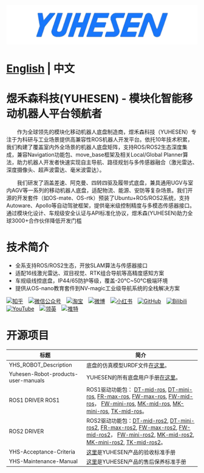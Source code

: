 [![](YUHESEN-logo.png)]()




# [English](README.md) | 中文

# 煜禾森科技(YUHESEN) - 模块化智能移动机器人平台领航者​
&emsp;&emsp;作为全球领先的模块化移动机器人底盘制造商，煜禾森科技（YUHESEN）专注于为科研与工业场景提供高兼容性ROS机器人开发平台。依托10年技术积累，我们构建了覆盖室内外全场景的机器人底盘矩阵，支持ROS/ROS2生态深度集成，兼容Navigation功能包、move_base框架及相关Local/Global Planner算法，助力机器人开发者快速实现自主导航、路径规划与多传感器融合（激光雷达、深度摄像头、超声波雷达、毫米波雷达）。

&emsp;&emsp;我们研发了涵盖差速、阿克曼、四转四驱及履带式底盘，兼具通用UGV与室内AGV等一系列的移动机器人底盘，适配物流、能源、安防等复杂场景。我们开源的开发套件（如OS-mate、OS-rtk）预装了Ubuntu+ROS/ROS2系统，支持Autoware、Apollo等自动驾驶框架，提供毫米级控制精度与多模态传感器接口。通过模块化设计、车规级安全认证与API标准化协议，煜禾森(YUHESEN)助力全球3000+合作伙伴降低开发门槛

# 技术简介​
- 全系支持ROS/ROS2生态，开放SLAM算法与传感器接口
- 适配16线激光雷达、双目视觉、RTK组合导航等高精度感知方案
- 车规级线控底盘，IP44/65防护等级，覆盖-20℃~50℃极端环境
- 提供从OS-nano教育套件到NV-magic工业级导航系统的全栈解决方案

[![知乎](https://img.shields.io/badge/知乎-white?logo=zhihu)](https://www.zhihu.com/org/yu-he-sen-ke-ji-6)&emsp;[![微信公众号](https://img.shields.io/badge/微信公众号-white?logo=wechat)](https://mp.weixin.qq.com/s/hZcUPS8-Q1ZABMVU-ZC3xw)&emsp;[![淘宝](https://img.shields.io/badge/淘宝-white?logo=taobao)](https://shop114490350.taobao.com/?spm=a21n57.shop_search.0.0.1bbd5914Aa6fu4)&emsp;[![微博](https://img.shields.io/badge/微博-white?logo=weibo)](https://weibo.com/yuhesen)&emsp;[![小红书](https://img.shields.io/badge/小红书-white?logo=xiaohongshu)](https://www.xiaohongshu.com/user/profile/64df2dd60000000001006fbd?xsec_token=ABwTKfplMvrg81NPv3536eEos34GmaYo40tGkkEXtr_RM%3D&xsec_source=pc_search)&emsp;[![GitHub](https://img.shields.io/badge/GitHub-grey?logo=github)](https://github.com/YUHESEN-Robot)&emsp;[![Bilibili](https://img.shields.io/badge/Bilibili-grey?logo=bilibili)](https://space.bilibili.com/607867386?spm_id_from=333.337.search-card.all.click)&emsp;[![YouTube](https://img.shields.io/badge/YouTube-red?logo=YouTube)](https://www.youtube.com/@shenzhenyuhesenrobitics6477)&emsp;[![领英](https://img.shields.io/badge/领英-blue?logo=linkedin)](暂无)&emsp;[![推特](https://img.shields.io/badge/推特-blue?logo=X)](暂无)

# 开源项目
|标题                    |简介                    |
|-----------------------|------------------------|
|YHS_ROBOT_Description  |底盘的仿真模型URDF文件[在这里](https://github.com/kefangkele/YHS_ROBOT_Description)。|
|Yuhesen-Robot-products-user-manuals|YUHESEN的所有底盘用户手册[在这里](https://github.com/kefangkele/Yuhesen-Robot-products-user-manuals)。|
|ROS1 DRIVER ROS1|ROS1驱动功能包： [DT-mid-ros](https://github.com/kefangkele/DT-mid-ros), [DT-mini-ros](https://github.com/kefangkele/DT-mini-ros), [FR-max-ros](https://github.com/kefangkele/FR-max-ros), [FW-max-ros](https://github.com/kefangkele/FW-max-ros),  [FW-mid-ros](https://github.com/kefangkele/FW-mid-ros)， [FW-mini-ros](https://github.com/kefangkele/FW-mini-ros), [MK-mid-ros](https://github.com/kefangkele/MK-mid-ros), [MK-mini-ros](https://github.com/kefangkele/MK-mini-ros), [TK-mid-ros](https://github.com/kefangkele/TK-mid-ros)。|
|ROS2 DRIVER|ROS2驱动功能包：[DT-mid-ros2](https://github.com/kefangkele/DT-mid-ros2), [DT-mini-ros2](https://github.com/kefangkele/DT-mini-ros2), [FR-max-ros2](https://github.com/kefangkele/FR-max-ros2), [FW-max-ros2](https://github.com/kefangkele/FW-max-ros2),  [FW-mid-ros2](https://github.com/kefangkele/FW-mid-ros2)， [FW-mini-ros2](https://github.com/kefangkele/FW-mini-ros2), [MK-mid-ros2](https://github.com/kefangkele/MK-mid-ros2), [MK-mini-ros2](https://github.com/kefangkele/MK-mini-ros2), [TK-mid-ros2](https://github.com/kefangkele/TK-mid-ros2)。
|YHS-Acceptance-Criteria|[这里](https://github.com/YUHESEN-Robot/YHS-Acceptance-Criteria)是YUHESEN产品的验收标准手册|
|YHS-Maintenance-Manual|[这里](https://github.com/YUHESEN-Robot/YHS-Maintenance-Manual)是YUHESEN产品的售后保养标准手册|
